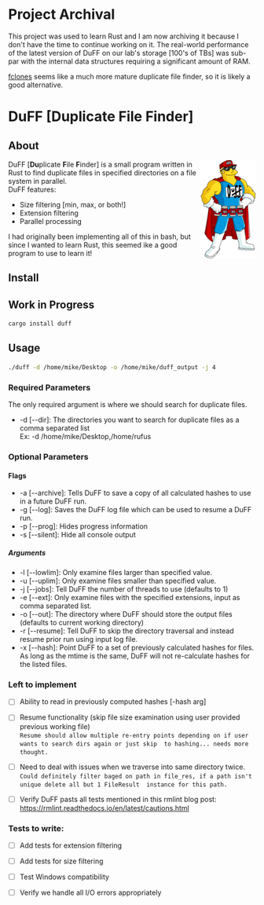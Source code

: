 
# Project Archival
This project was used to learn Rust and I am now archiving it because I don't have the time to continue working on it. The real-world performance of the latest version of DuFF on our lab's storage [100's of TBs] was sub-par with the internal data structures requiring a significant amount of RAM.

[fclones](https://github.com/pkolaczk/fclones) seems like a much more mature duplicate file finder, so it is likely a good alternative.

#  DuFF [Duplicate File Finder] 

## About 
<img align="right" width="112" height="200" src="https://github.com/bioinformike/DuFF/blob/main/misc/duffman.png">DuFF [**Du**plicate **F**ile **F**inder] is a 
small program written in Rust to find duplicate files in specified directories on a file system in parallel.
<br />
DuFF features:
- Size filtering [min, max, or both!]
- Extension filtering
- Parallel processing


I had originally been implementing all of this in bash, but since I wanted to learn Rust, this seemed ike a good program 
to use to learn it!

## Install




## Work in Progress
```bash
cargo install duff
```

## Usage 
```bash
./duff -d /home/mike/Desktop -o /home/mike/duff_output -j 4
```

### Required Parameters
The only required argument is where we should search for duplicate files.
* -d [--dir]: The directories you want to search for duplicate files as a comma separated list    
           Ex: -d /home/mike/Desktop,/home/rufus

### Optional Parameters
#### Flags
* -a [--archive]: Tells DuFF to save a copy of all calculated hashes to use in a future DuFF run.
* -g [--log]: Saves the DuFF log file which can be used to resume a DuFF run.
* -p [--prog]: Hides progress information
* -s [--silent]: Hide all console output

##### Arguments
* -l [--lowlim]: Only examine files larger than specified value.
* -u [--uplim]: Only examine files smaller than specified value.
* -j [--jobs]: Tell DuFF the number of threads to use (defaults to 1)
* -e [--ext]: Only examine files with the specified extensions, input as comma separated list.
* -o [--out]: The directory where DuFF should store the output files (defaults to current working directory)
* -r [--resume]: Tell DuFF to skip the directory traversal and instead resume prior run using input log file.
* -x [--hash]: Point DuFF to a set of previously calculated hashes for files.  As long as the mtime is the same, DuFF will not re-calculate hashes for the listed files.

### Left to implement
- [ ] Ability to read in previously computed hashes [-hash arg]

- [ ] Resume functionality (skip file size examination using user provided previous working file)
  <br /> ```Resume should allow multiple re-entry points depending on if user wants to search dirs again or just skip 
  to hashing... needs more thought.```

- [ ] Need to deal with issues when we traverse into same directory twice.
  <br /> ```Could definitely filter baged on path in file_res, if a path isn't unique delete all but 1 FileResult 
         instance for this path.```
- [ ] Verify DuFF pasts all tests mentioned in this rmlint blog post: https://rmlint.readthedocs.io/en/latest/cautions.html


### Tests to write:
- [ ] Add tests for extension filtering 
- [ ] Add tests for size filtering
- [ ] Test Windows compatibility
- [ ] Verify we handle all I/O errors appropriately






